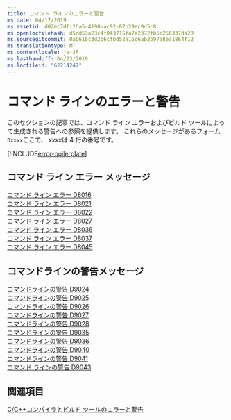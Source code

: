 ```yaml
---
title: コマンド ラインのエラーと警告
ms.date: 04/17/2019
ms.assetid: d02ec7df-26a5-4198-ac92-87b29ec9d5c8
ms.openlocfilehash: d5cd53a23c4f043715fa7e2372fb5c256337da20
ms.sourcegitcommit: 0ab61bc3d2b6cfbd52a16c6ab2b97a8ea1864f12
ms.translationtype: MT
ms.contentlocale: ja-JP
ms.lasthandoff: 04/23/2019
ms.locfileid: "62214247"
---
```

# <a name="command-line-errors-and-warnings"></a>コマンド ラインのエラーと警告

このセクションの記事では、コマンド ライン エラーおよびビルド ツールによって生成される警告への参照を提供します。 これらのメッセージがあるフォーム`Dxxxx`ここで、 *xxxx*は 4 桁の番号です。

[!INCLUDE[error-boilerplate](../../error-messages/includes/error-boilerplate.md)]

## <a name="command-line-error-messages"></a>コマンド ライン エラー メッセージ

[コマンド ライン エラー D8016](../../error-messages/tool-errors/command-line-error-d8016.md) \
[コマンド ライン エラー D8021](../../error-messages/tool-errors/command-line-error-d8021.md) \
[コマンド ライン エラー D8022](../../error-messages/tool-errors/command-line-error-d8022.md) \
[コマンド ライン エラー D8027](../../error-messages/tool-errors/command-line-error-d8027.md) \
[コマンド ライン エラー D8036](../../error-messages/tool-errors/command-line-error-d8036.md) \
[コマンド ライン エラー D8037](../../error-messages/tool-errors/command-line-error-d8037.md) \
[コマンド ライン エラー D8045](../../error-messages/tool-errors/command-line-error-d8045.md)

## <a name="command-line-warning-messages"></a>コマンドラインの警告メッセージ

[コマンドラインの警告 D9024](../../error-messages/tool-errors/command-line-warning-d9024.md) \
[コマンドラインの警告 D9025](../../error-messages/tool-errors/command-line-warning-d9025.md) \
[コマンドラインの警告 D9026](../../error-messages/tool-errors/command-line-warning-d9026.md) \
[コマンドラインの警告 D9027](../../error-messages/tool-errors/command-line-warning-d9027.md) \
[コマンドラインの警告 D9028](../../error-messages/tool-errors/command-line-warning-d9028.md) \
[コマンドラインの警告 D9035](../../error-messages/tool-errors/command-line-warning-d9035.md) \
[コマンドラインの警告 D9036](../../error-messages/tool-errors/command-line-warning-d9036.md) \
[コマンドラインの警告 D9040](../../error-messages/tool-errors/command-line-warning-d9040.md) \
[コマンドラインの警告 D9041](../../error-messages/tool-errors/command-line-warning-d9041.md) \
[コマンド ラインの警告 D9043](../../error-messages/tool-errors/command-line-warning-d9043.md)

## <a name="see-also"></a>関連項目

[C/C++コンパイラとビルド ツールのエラーと警告](../compiler-errors-1/c-cpp-build-errors.md)

